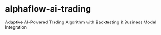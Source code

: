 # alphaflow-ai-trading
Adaptive AI-Powered Trading Algorithm with Backtesting &amp; Business Model Integration
